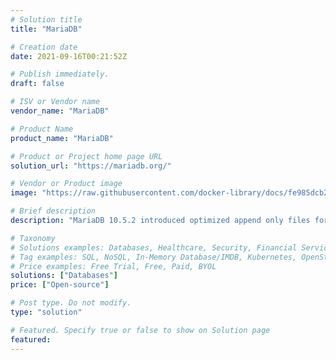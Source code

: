 ```yaml
---
# Solution title
title: "MariaDB"

# Creation date
date: 2021-09-16T00:21:52Z

# Publish immediately.
draft: false

# ISV or Vendor name
vendor_name: "MariaDB"

# Product Name
product_name: "MariaDB"

# Product or Project home page URL
solution_url: "https://mariadb.org/"

# Vendor or Product image
image: "https://raw.githubusercontent.com/docker-library/docs/fe985dcb24154456254e252d1fa4a2b6b656ee80/mariadb/logo.png"

# Brief description
description: "MariaDB 10.5.2 introduced optimized append only files for persistent memory/NVDIMMs."

# Taxonomy
# Solutions examples: Databases, Healthcare, Security, Financial Services, Cloud Service Provider, Developer Libraries, Developer Tools, Operating Systems, etc...
# Tag examples: SQL, NoSQL, In-Memory Database/IMDB, Kubernetes, OpenStack, OpenShift, etc.
# Price examples: Free Trial, Free, Paid, BYOL
solutions: ["Databases"]
price: ["Open-source"]

# Post type. Do not modify.
type: "solution"

# Featured. Specify true or false to show on Solution page
featured: 
---
```


<!--- Do not write any content here. The front matter is the only required information. --->
